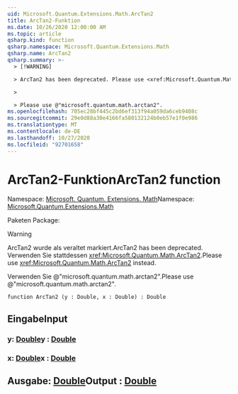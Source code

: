 ```yaml
---
uid: Microsoft.Quantum.Extensions.Math.ArcTan2
title: ArcTan2-Funktion
ms.date: 10/26/2020 12:00:00 AM
ms.topic: article
qsharp.kind: function
qsharp.namespace: Microsoft.Quantum.Extensions.Math
qsharp.name: ArcTan2
qsharp.summary: >-
  > [!WARNING]

  > ArcTan2 has been deprecated. Please use <xref:Microsoft.Quantum.Math.ArcTan2> instead.

  >

  > Please use @"microsoft.quantum.math.arctan2".
ms.openlocfilehash: 705ec28bf445c2bd6ef313f94a059da6ceb9408c
ms.sourcegitcommit: 29e0d88a30e4166fa580132124b0eb57e1f0e986
ms.translationtype: MT
ms.contentlocale: de-DE
ms.lasthandoff: 10/27/2020
ms.locfileid: "92701658"
---
```

# <a name="arctan2-function"></a><span data-ttu-id="ebdc7-102">ArcTan2-Funktion</span><span class="sxs-lookup"><span data-stu-id="ebdc7-102">ArcTan2 function</span></span>

<span data-ttu-id="ebdc7-103">Namespace: [Microsoft. Quantum. Extensions. Math](xref:Microsoft.Quantum.Extensions.Math)</span><span class="sxs-lookup"><span data-stu-id="ebdc7-103">Namespace: [Microsoft.Quantum.Extensions.Math](xref:Microsoft.Quantum.Extensions.Math)</span></span>

<span data-ttu-id="ebdc7-104">Paketen [](https://nuget.org/packages/)</span><span class="sxs-lookup"><span data-stu-id="ebdc7-104">Package: [](https://nuget.org/packages/)</span></span>


> [!WARNING]
> <span data-ttu-id="ebdc7-105">ArcTan2 wurde als veraltet markiert.</span><span class="sxs-lookup"><span data-stu-id="ebdc7-105">ArcTan2 has been deprecated.</span></span> <span data-ttu-id="ebdc7-106">Verwenden Sie stattdessen <xref:Microsoft.Quantum.Math.ArcTan2>.</span><span class="sxs-lookup"><span data-stu-id="ebdc7-106">Please use <xref:Microsoft.Quantum.Math.ArcTan2> instead.</span></span>
>
> <span data-ttu-id="ebdc7-107">Verwenden Sie @"microsoft.quantum.math.arctan2".</span><span class="sxs-lookup"><span data-stu-id="ebdc7-107">Please use @"microsoft.quantum.math.arctan2".</span></span>



```qsharp
function ArcTan2 (y : Double, x : Double) : Double
```


## <a name="input"></a><span data-ttu-id="ebdc7-108">Eingabe</span><span class="sxs-lookup"><span data-stu-id="ebdc7-108">Input</span></span>

### <a name="y--double"></a><span data-ttu-id="ebdc7-109">y: [Double](xref:microsoft.quantum.lang-ref.double)</span><span class="sxs-lookup"><span data-stu-id="ebdc7-109">y : [Double](xref:microsoft.quantum.lang-ref.double)</span></span>




### <a name="x--double"></a><span data-ttu-id="ebdc7-110">x: [Double](xref:microsoft.quantum.lang-ref.double)</span><span class="sxs-lookup"><span data-stu-id="ebdc7-110">x : [Double](xref:microsoft.quantum.lang-ref.double)</span></span>





## <a name="output--double"></a><span data-ttu-id="ebdc7-111">Ausgabe: [Double](xref:microsoft.quantum.lang-ref.double)</span><span class="sxs-lookup"><span data-stu-id="ebdc7-111">Output : [Double](xref:microsoft.quantum.lang-ref.double)</span></span>

